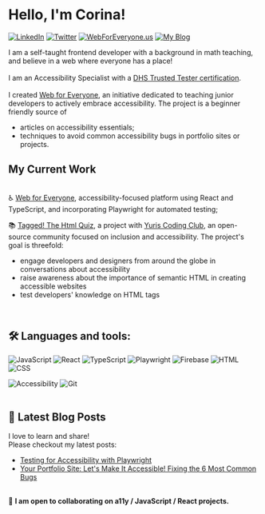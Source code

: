 # Hello, I'm Corina! 
[![LinkedIn](https://img.shields.io/badge/-LinkedIn-%230077B5?logo=linkedin&logoColor=white&labelColor=0077B5&color=0077B5&style=flat-square)](https://www.linkedin.com/in/corinamurg/)
[![Twitter](https://img.shields.io/badge/-Twitter-%231DA1F2?logo=twitter&logoColor=white&labelColor=1DA1F2&color=1DA1F2&style=flat-square)](https://twitter.com/CorinaMurg)
[![WebForEveryone.us](https://img.shields.io/badge/-WebForEveryone.us-%23ffb703?labelColor=ffb703&color=ffb703&style=flat-square&logo=accessible-icon)](https://webforeveryone.us)
[![My Blog](https://img.shields.io/badge/-My_Blog-%23333333?labelColor=333333&color=333333)](https://dev.to/corinamurg)



I am a self-taught frontend developer with a background in math teaching, and believe in a web where everyone has a place!
<br>
<br>I am an Accessibility Specialist with a [DHS Trusted Tester certification](https://www.linkedin.com/feed/update/urn:li:activity:7164319315268124672/). 
<br>
<br>I created [Web for Everyone](https://webforeveryone), an initiative dedicated to teaching junior developers to actively embrace accessibility. The project is a beginner friendly source of
- articles on accessibility essentials;
- techniques to avoid common accessibility bugs in portfolio sites or projects.
## My Current Work
<br>♿ [Web for Everyone](https://webforeveryone.us), accessibility-focused platform using React and TypeScript, and incorporating Playwright for automated testing; 
<br>

📚 [Tagged! The Html Quiz](https://github.com/YurisCodingClub/html-tag-quiz), a project with [Yuris Coding Club](https://www.yuriscodingclub.com/), an open-source community focused on inclusion and accessibility. The project's goal is threefold:
- engage developers and designers from around the globe in conversations about accessibility
- raise awareness about the importance of semantic HTML in creating accessible websites
- test developers' knowledge on HTML tags
<br>

## 🛠 Languages and tools:

![JavaScript](https://img.shields.io/badge/javascript-%23323330.svg?style=for-the-badge&logo=javascript&logoColor=%23F7DF1E) 
![React](https://img.shields.io/badge/react-%2320232a.svg?style=for-the-badge&logo=react&logoColor=%2361DAFB) 
![TypeScript](https://img.shields.io/badge/TypeScript-%23007ACC.svg?style=for-the-badge&logo=typescript&logoColor=white)
![Playwright](https://img.shields.io/badge/Playwright-%2312B36D.svg?style=for-the-badge&logo=playwright&logoColor=white)
![Firebase](https://img.shields.io/badge/Firebase-039BE5?style=for-the-badge&logo=Firebase&logoColor=white) ![HTML](https://img.shields.io/badge/html5-%23E34F26.svg?style=for-the-badge&logo=html5&logoColor=white) ![CSS](https://img.shields.io/badge/css3-%231572B6.svg?style=for-the-badge&logo=css3&logoColor=white) 

![Accessibility](https://img.shields.io/badge/Accessibility-WCAG-%23A12DAB?style=for-the-badge)
![Git](https://img.shields.io/badge/Git-%236C2D95.svg?style=for-the-badge&logo=git&logoColor=white)
<br>
<br>

## 📝 Latest Blog Posts
I love to learn and share! 
<br>Please checkout my latest posts:

- [Testing for Accessibility with Playwright](https://dev.to/corinamurg/testing-for-accessibility-with-playwright-9o)
- [Your Portfolio Site: Let's Make It Accessible! Fixing the 6 Most Common Bugs](https://webforeveryone.us/resources/make-it-accessible-part1)


<br>👷 **I am open to collaborating on a11y / JavaScript / React projects.**


                         

